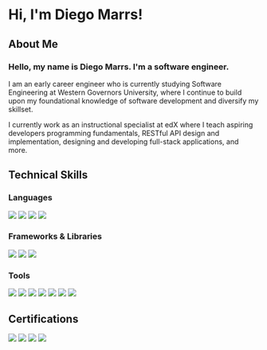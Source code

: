 # Hi, I'm Diego Marrs!

## About Me

### Hello, my name is Diego Marrs. I'm a software engineer.

I am an early career engineer who is currently studying Software Engineering at Western Governors University, where I continue to build upon my foundational knowledge of software development and diversify my skillset.

I currently work as an instructional specialist at edX where I teach aspiring developers programming fundamentals, RESTful API design and implementation, designing and developing full-stack applications, and more.

## Technical Skills

### Languages
<div>
<img src="https://img.shields.io/badge/HTML-E34F26.svg?style=for-the-badge&logo=html5&logoColor=white">
<img src="https://img.shields.io/badge/CSS-1572B6.svg?style=for-the-badge&logo=css3&logoColor=white">
<img src="https://img.shields.io/badge/JavaScript-grey.svg?style=for-the-badge&logo=javascript">
<img src="https://img.shields.io/badge/PostgreSQL-4169E1.svg?style=for-the-badge&logo=postgresql&logoColor=white">
</div>

### Frameworks & Libraries
<div>
<img src="https://img.shields.io/badge/Express.js-000000.svg?style=for-the-badge&logo=express&logoColor=white">
<img src="https://img.shields.io/badge/React-61DAFB.svg?style=for-the-badge&logo=react&logoColor=black">
  <img src="https://img.shields.io/badge/Prisma-2D3748.svg?style=for-the-badge&logo=prisma&logoColor=white">
</div>

### Tools
<div>
<img src="https://img.shields.io/badge/Node.js-339933.svg?style=for-the-badge&logo=node.js&logoColor=white">
<img src="https://img.shields.io/badge/Jest-E0234E.svg?style=for-the-badge&logo=jest&logoColor=white">
<img src="https://img.shields.io/badge/Heroku-430098.svg?style=for-the-badge&logo=heroku&logoColor=white">
<img src="https://img.shields.io/badge/Render-46E3B7.svg?style=for-the-badge&logo=render&logoColor=white">
<img src="https://img.shields.io/badge/Git-F05032.svg?style=for-the-badge&logo=git&logoColor=white">
<img src="https://img.shields.io/badge/Postman-FF6C37.svg?style=for-the-badge&logo=postman&logoColor=white">
<img src="https://img.shields.io/badge/Supabase-3FCF8E.svg?style=for-the-badge&logo=supabase&logoColor=white">
</div>

## Certifications
<div>
  <img src="https://img.shields.io/badge/AWS Cloud Practicioner-232F3E?style=for-the-badge&logo=amazonwebservices&logoColor=white">
  <img src="https://img.shields.io/badge/CompTIA Project+-C8202F.svg?style=for-the-badge&logo=comptia&logoColor=white">
  <img src="https://img.shields.io/badge/WGU Certificate: Front End Developer-2C4F7C.svg?style=for-the-badge&logoColor=white">
  <img src="https://img.shields.io/badge/ITIL%20Foundation-5A45FF?style=for-the-badge">
</div>

